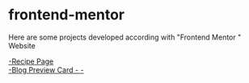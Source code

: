 # frontend-mentor

Here are some projects developed according with "Frontend Mentor " Website

 <a href="https://caioatala.github.io/frontend-mentor/recipe-page/"> -Recipe Page </a> <br>
 <a href="https://caioatala.github.io/frontend-mentor/blog-preview/"> -Blog Preview Card </a>
 <a href="https://caioatala.github.io/frontend-mentor/blog-preview/"> - </a>
 <a href="https://caioatala.github.io/frontend-mentor/blog-preview/"> - </a>


